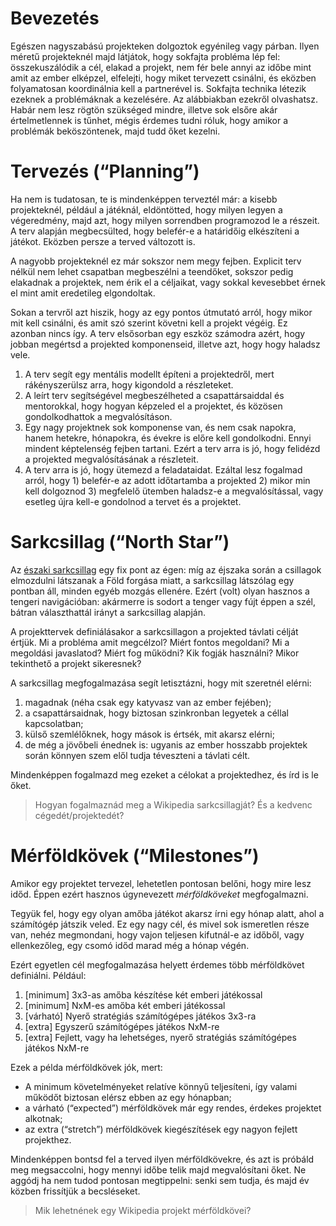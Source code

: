 # Bevezetés

Egészen nagyszabású projekteken dolgoztok egyénileg vagy párban. Ilyen méretű projekteknél majd látjátok, hogy sokfajta probléma lép fel: összekuszálódik a cél, elakad a projekt, nem fér bele annyi az időbe mint amit az ember elképzel, elfelejti, hogy miket tervezett csinálni, és eközben folyamatosan koordinálnia kell a partnerével is. Sokfajta technika létezik ezeknek a problémáknak a kezelésére. Az alábbiakban ezekről olvashatsz. Habár nem lesz rögtön szükséged mindre, illetve sok elsőre akár értelmetlennek is tűnhet, mégis érdemes tudni róluk, hogy amikor a problémák beköszöntenek, majd tudd őket kezelni.

# Tervezés \(“Planning”\)

Ha nem is tudatosan, te is mindenképpen terveztél már: a kisebb projekteknél, például a játéknál, eldöntötted, hogy milyen legyen a végeredmény, majd azt, hogy milyen sorrendben programozod le a részeit. A terv alapján megbecsülted, hogy belefér-e a határidőig elkészíteni a játékot. Eközben persze a terved változott is.

A nagyobb projekteknél ez már sokszor nem megy fejben. Explicit terv nélkül nem lehet csapatban megbeszélni a teendőket, sokszor pedig elakadnak a projektek, nem érik el a céljaikat, vagy sokkal kevesebbet érnek el mint amit eredetileg elgondoltak.

Sokan a tervről azt hiszik, hogy az egy pontos útmutató arról, hogy mikor mit kell csinálni, és amit szó szerint követni kell a projekt végéig. Ez azonban nincs így. A terv elsősorban egy eszköz számodra azért, hogy jobban megértsd a projekted komponenseid, illetve azt, hogy hogy haladsz vele.

1. A terv segít egy mentális modellt építeni a projektedről, mert rákényszerülsz arra, hogy kigondold a részleteket.
2. A leírt terv segítségével megbeszélheted a csapattársaiddal és mentorokkal, hogy hogyan képzeled el a projektet, és közösen gondolkodhattok a megvalósításon.
3. Egy nagy projektnek sok komponense van, és nem csak napokra, hanem hetekre, hónapokra, és évekre is előre kell gondolkodni. Ennyi mindent képtelenség fejben tartani. Ezért a terv arra is jó, hogy felidézd a projekted megvalósításának a részleteit.
4. A terv arra is jó, hogy ütemezd a feladataidat. Ezáltal lesz fogalmad arról, hogy 1\) belefér-e az adott időtartamba a projekted 2\) mikor min kell dolgoznod 3\) megfelelő ütemben haladsz-e a megvalósítással, vagy esetleg újra kell-e gondolnod a tervet és a projektet.

# Sarkcsillag \(“North Star”\)

Az [északi sarkcsillag](https://en.wikipedia.org/wiki/Pole_star) egy fix pont az égen: míg az éjszaka során a csillagok elmozdulni látszanak a Föld forgása miatt, a sarkcsillag látszólag egy pontban áll, minden egyéb mozgás ellenére. Ezért \(volt\) olyan hasznos a tengeri navigációban: akármerre is sodort a tenger vagy fújt éppen a szél, bátran választhattál irányt a sarkcsillag alapján.

A projekttervek definiálásakor a sarkcsillagon a projekted távlati célját értjük. Mi a probléma amit megcélzol? Miért fontos megoldani? Mi a megoldási javaslatod? Miért fog működni? Kik fogják használni? Mikor tekinthető a projekt sikeresnek?

A sarkcsillag megfogalmazása segít letisztázni, hogy mit szeretnél elérni:

1. magadnak \(néha csak egy katyvasz van az ember fejében\);
2. a csapattársaidnak, hogy biztosan szinkronban legyetek a céllal kapcsolatban;
3. külső szemlélőknek, hogy mások is értsék, mit akarsz elérni;
4. de még a jövőbeli énednek is: ugyanis az ember hosszabb projektek során könnyen szem elől tudja téveszteni a távlati célt.

Mindenképpen fogalmazd meg ezeket a célokat a projektedhez, és írd is le őket.

> Hogyan fogalmaznád meg a Wikipedia sarkcsillagját? És a kedvenc cégedét/projektedét?

# Mérföldkövek \(“Milestones”\)

Amikor egy projektet tervezel, lehetetlen pontosan belőni, hogy mire lesz időd. Éppen ezért hasznos úgynevezett _mérföldköveket_ megfogalmazni.

Tegyük fel, hogy egy olyan amőba játékot akarsz írni egy hónap alatt, ahol a számítógép játszik veled. Ez egy nagy cél, és mivel sok ismeretlen része van, nehéz megmondani, hogy vajon teljesen kifutnál-e az időből, vagy ellenkezőleg, egy csomó időd marad még a hónap végén.

Ezért egyetlen cél megfogalmazása helyett érdemes több mérföldkövet definiálni. Például:

1. \[minimum\] 3x3-as amőba készítése két emberi játékossal
2. \[minimum\] NxM-es amőba két emberi játékossal
3. \[várható\] Nyerő stratégiás számítógépes játékos 3x3-ra
4. \[extra\] Egyszerű számítógépes játékos NxM-re
5. \[extra\] Fejlett, vagy ha lehetséges, nyerő stratégiás számítógépes játékos NxM-re

Ezek a példa mérföldkövek jók, mert:

* A minimum követelményeket relatíve könnyű teljesíteni, így valami működőt biztosan elérsz ebben az egy hónapban;
* a várható \(“expected”\) mérföldkövek már egy rendes, érdekes projektet alkotnak;
* az extra \(“stretch”\) mérföldkövek kiegészítések egy nagyon fejlett projekthez.

Mindenképpen bontsd fel a terved ilyen mérföldkövekre, és azt is próbáld meg megsaccolni, hogy mennyi időbe telik majd megvalósítani őket. Ne aggódj ha nem tudod pontosan megtippelni: senki sem tudja, és majd év közben frissítjük a becsléseket.

> Mik lehetnének egy Wikipedia projekt mérföldkövei?





